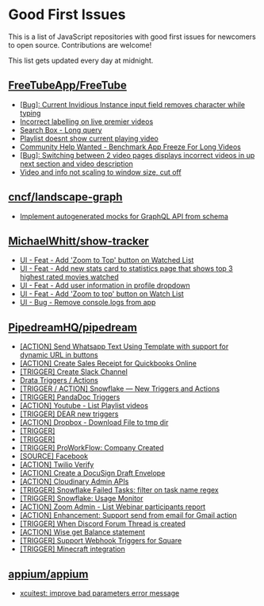 # Good First Issues

This is a list of JavaScript repositories with good first issues for newcomers to open source. Contributions are welcome!

This list gets updated every day at midnight.

## [FreeTubeApp/FreeTube](https://github.com/FreeTubeApp/FreeTube)

- [[Bug]: Current Invidious Instance input field removes character while typing](https://github.com/FreeTubeApp/FreeTube/issues/3303)
- [Incorrect labelling on live premier videos](https://github.com/FreeTubeApp/FreeTube/issues/754)
- [Search Box - Long query](https://github.com/FreeTubeApp/FreeTube/issues/940)
- [Playlist doesnt show current playing video](https://github.com/FreeTubeApp/FreeTube/issues/1521)
- [Community Help Wanted - Benchmark App Freeze For Long Videos](https://github.com/FreeTubeApp/FreeTube/issues/1066)
- [[Bug]: Switching between 2 video pages displays incorrect videos in up next section and video description](https://github.com/FreeTubeApp/FreeTube/issues/2261)
- [Video and info not scaling to window size, cut off](https://github.com/FreeTubeApp/FreeTube/issues/1172)

## [cncf/landscape-graph](https://github.com/cncf/landscape-graph)

- [Implement autogenerated mocks for GraphQL API from schema](https://github.com/cncf/landscape-graph/issues/103)

## [MichaelWhitt/show-tracker](https://github.com/MichaelWhitt/show-tracker)

- [UI - Feat - Add 'Zoom to Top' button on Watched List](https://github.com/MichaelWhitt/show-tracker/issues/45)
- [UI - Feat - Add new stats card to statistics page that shows top 3 highest rated movies watched](https://github.com/MichaelWhitt/show-tracker/issues/46)
- [UI - Feat - Add user information in profile dropdown](https://github.com/MichaelWhitt/show-tracker/issues/40)
- [UI - Feat - Add 'Zoom to top' button on Watch List](https://github.com/MichaelWhitt/show-tracker/issues/44)
- [UI - Bug - Remove console.logs from app](https://github.com/MichaelWhitt/show-tracker/issues/43)

## [PipedreamHQ/pipedream](https://github.com/PipedreamHQ/pipedream)

- [[ACTION] Send Whatsapp Text Using Template with support for dynamic URL in buttons](https://github.com/PipedreamHQ/pipedream/issues/5899)
- [[ACTION] Create Sales Receipt for Quickbooks Online](https://github.com/PipedreamHQ/pipedream/issues/6031)
- [[TRIGGER] Create Slack Channel](https://github.com/PipedreamHQ/pipedream/issues/5945)
- [Drata Triggers / Actions](https://github.com/PipedreamHQ/pipedream/issues/5139)
- [[TRIGGER / ACTION] Snowflake — New Triggers and Actions](https://github.com/PipedreamHQ/pipedream/issues/5226)
- [[TRIGGER] PandaDoc Triggers](https://github.com/PipedreamHQ/pipedream/issues/5770)
- [[ACTION] Youtube - List Playlist videos](https://github.com/PipedreamHQ/pipedream/issues/5982)
- [[TRIGGER] DEAR new triggers](https://github.com/PipedreamHQ/pipedream/issues/5998)
- [[ACTION] Dropbox - Download File to tmp dir](https://github.com/PipedreamHQ/pipedream/issues/5990)
- [[TRIGGER]](https://github.com/PipedreamHQ/pipedream/issues/5971)
- [[TRIGGER]](https://github.com/PipedreamHQ/pipedream/issues/5965)
- [[TRIGGER] ProWorkFlow:  Company Created](https://github.com/PipedreamHQ/pipedream/issues/5935)
- [[SOURCE] Facebook](https://github.com/PipedreamHQ/pipedream/issues/925)
- [[ACTION] Twilio Verify](https://github.com/PipedreamHQ/pipedream/issues/5694)
- [[ACTION] Create a DocuSign Draft Envelope ](https://github.com/PipedreamHQ/pipedream/issues/5874)
- [[ACTION] Cloudinary Admin APIs](https://github.com/PipedreamHQ/pipedream/issues/4567)
- [[TRIGGER] Snowflake Failed Tasks: filter on task name regex](https://github.com/PipedreamHQ/pipedream/issues/5867)
- [[TRIGGER] Snowflake: Usage Monitor](https://github.com/PipedreamHQ/pipedream/issues/5866)
- [[ACTION] Zoom Admin - List Webinar participants report](https://github.com/PipedreamHQ/pipedream/issues/5698)
- [[ACTION] Enhancement: Support send from email for Gmail action](https://github.com/PipedreamHQ/pipedream/issues/5663)
- [[TRIGGER] When Discord Forum Thread is created](https://github.com/PipedreamHQ/pipedream/issues/4507)
- [[ACTION] Wise get Balance statement](https://github.com/PipedreamHQ/pipedream/issues/5463)
- [[TRIGGER] Support Webhook Triggers for Square](https://github.com/PipedreamHQ/pipedream/issues/5771)
- [[TRIGGER] Minecraft integration](https://github.com/PipedreamHQ/pipedream/issues/3434)

## [appium/appium](https://github.com/appium/appium)

- [xcuitest: improve bad parameters error message](https://github.com/appium/appium/issues/18438)

